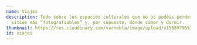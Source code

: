 ```yaml
---
name: Viajes
description: Todo sobre los espacios culturales que no os podéis perder, los
  sitios más “fotografiables” y, por supuesto, dónde comer y dormir.
thumbnail: https://res.cloudinary.com/varnebla/image/upload/v1588979563/travel_lcxvdl.jpg
id: viajes
---
```

